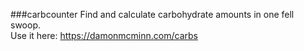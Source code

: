 ###carbcounter
Find and calculate carbohydrate amounts in one fell swoop.  
Use it here: https://damonmcminn.com/carbs
